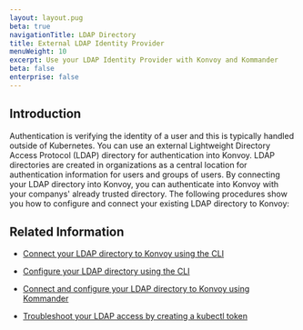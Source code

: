 ```yaml
---
layout: layout.pug
beta: true
navigationTitle: LDAP Directory
title: External LDAP Identity Provider
menuWeight: 10
excerpt: Use your LDAP Identity Provider with Konvoy and Kommander
beta: false
enterprise: false
---
```


## Introduction

Authentication is verifying the identity of a user and this is typically handled outside of Kubernetes. You can use an external Lightweight Directory Access Protocol (LDAP) directory for authentication into Konvoy. LDAP directories are created in organizations as a central location for authentication information for users and groups of users. By connecting your LDAP directory into Konvoy, you can authenticate into Konvoy with your companys' already trusted directory. The following procedures show you how to configure and connect your existing LDAP directory to Konvoy:

## Related Information

- [Connect your LDAP directory to Konvoy using the CLI](https://docs.d2iq.com/ksphere/konvoy/1.4/security/external-idps/howto-dex-ldap-connector/)

- [Configure your LDAP directory using the CLI](https://docs.d2iq.com/ksphere/konvoy/1.4/security/external-idps/rbac/)
- [Connect and configure your LDAP directory to Konvoy using Kommander](./setup-ldap)

- [Troubleshoot your LDAP access by creating a kubectl token](./gen-kubectl-token)
